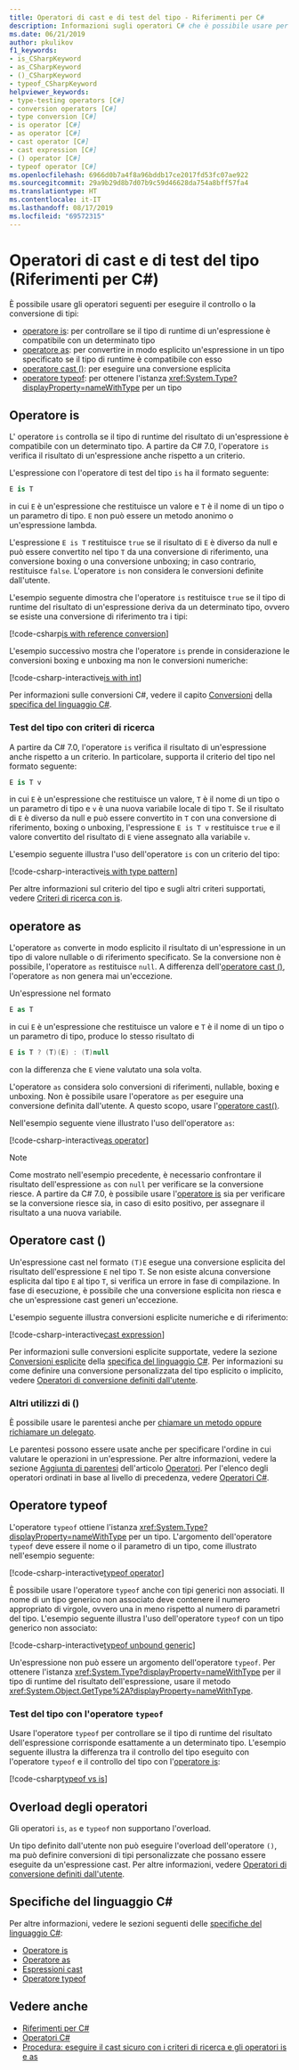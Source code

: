 ```yaml
---
title: Operatori di cast e di test del tipo - Riferimenti per C#
description: Informazioni sugli operatori C# che è possibile usare per controllare il tipo del risultato di un'espressione e, se necessario, convertirlo in un altro tipo.
ms.date: 06/21/2019
author: pkulikov
f1_keywords:
- is_CSharpKeyword
- as_CSharpKeyword
- ()_CSharpKeyword
- typeof_CSharpKeyword
helpviewer_keywords:
- type-testing operators [C#]
- conversion operators [C#]
- type conversion [C#]
- is operator [C#]
- as operator [C#]
- cast operator [C#]
- cast expression [C#]
- () operator [C#]
- typeof operator [C#]
ms.openlocfilehash: 6966d0b7a4f8a96bddb17ce2017fd53fc07ae922
ms.sourcegitcommit: 29a9b29d8b7d07b9c59d46628da754a8bff57fa4
ms.translationtype: HT
ms.contentlocale: it-IT
ms.lasthandoff: 08/17/2019
ms.locfileid: "69572315"
---
```

# <a name="type-testing-and-cast-operators-c-reference"></a>Operatori di cast e di test del tipo (Riferimenti per C#)

È possibile usare gli operatori seguenti per eseguire il controllo o la conversione di tipi:

- [operatore is](#is-operator): per controllare se il tipo di runtime di un'espressione è compatibile con un determinato tipo
- [operatore as](#as-operator): per convertire in modo esplicito un'espressione in un tipo specificato se il tipo di runtime è compatibile con esso
- [operatore cast ()](#cast-operator-): per eseguire una conversione esplicita
- [operatore typeof](#typeof-operator): per ottenere l'istanza <xref:System.Type?displayProperty=nameWithType> per un tipo

## <a name="is-operator"></a>Operatore is

L' operatore `is` controlla se il tipo di runtime del risultato di un'espressione è compatibile con un determinato tipo. A partire da C# 7.0, l'operatore `is` verifica il risultato di un'espressione anche rispetto a un criterio.

L'espressione con l'operatore di test del tipo `is` ha il formato seguente:

```csharp
E is T
```

in cui `E` è un'espressione che restituisce un valore e `T` è il nome di un tipo o un parametro di tipo. `E` non può essere un metodo anonimo o un'espressione lambda.

L'espressione `E is T` restituisce `true` se il risultato di `E` è diverso da null e può essere convertito nel tipo `T` da una conversione di riferimento, una conversione boxing o una conversione unboxing; in caso contrario, restituisce `false`. L'operatore `is` non considera le conversioni definite dall'utente.

L'esempio seguente dimostra che l'operatore `is` restituisce `true` se il tipo di runtime del risultato di un'espressione deriva da un determinato tipo, ovvero se esiste una conversione di riferimento tra i tipi:

[!code-csharp[is with reference conversion](~/samples/csharp/language-reference/operators/TypeTestingAndConversionOperators.cs#IsWithReferenceConversion)]

L'esempio successivo mostra che l'operatore `is` prende in considerazione le conversioni boxing e unboxing ma non le conversioni numeriche:

[!code-csharp-interactive[is with int](~/samples/csharp/language-reference/operators/TypeTestingAndConversionOperators.cs#IsWithInt)]

Per informazioni sulle conversioni C#, vedere il capito [Conversioni](~/_csharplang/spec/conversions.md) della [specifica del linguaggio C#](~/_csharplang/spec/introduction.md).

### <a name="type-testing-with-pattern-matching"></a>Test del tipo con criteri di ricerca

A partire da C# 7.0, l'operatore `is` verifica il risultato di un'espressione anche rispetto a un criterio. In particolare, supporta il criterio del tipo nel formato seguente:

```csharp
E is T v
```

in cui `E` è un'espressione che restituisce un valore, `T` è il nome di un tipo o un parametro di tipo e `v` è una nuova variabile locale di tipo `T`. Se il risultato di `E` è diverso da null e può essere convertito in `T` con una conversione di riferimento, boxing o unboxing, l'espressione `E is T v` restituisce `true` e il valore convertito del risultato di `E` viene assegnato alla variabile `v`.

L'esempio seguente illustra l'uso dell'operatore `is` con un criterio del tipo:

[!code-csharp-interactive[is with type pattern](~/samples/csharp/language-reference/operators/TypeTestingAndConversionOperators.cs#IsTypePattern)]

Per altre informazioni sul criterio del tipo e sugli altri criteri supportati, vedere [Criteri di ricerca con is](../keywords/is.md#pattern-matching-with-is).

## <a name="as-operator"></a>operatore as

L'operatore `as` converte in modo esplicito il risultato di un'espressione in un tipo di valore nullable o di riferimento specificato. Se la conversione non è possibile, l'operatore `as` restituisce `null`. A differenza dell'[operatore cast ()](#cast-operator-), l'operatore `as` non genera mai un'eccezione.

Un'espressione nel formato

```csharp
E as T
```

in cui `E` è un'espressione che restituisce un valore e `T` è il nome di un tipo o un parametro di tipo, produce lo stesso risultato di

```csharp
E is T ? (T)(E) : (T)null
```

con la differenza che `E` viene valutato una sola volta.

L'operatore `as` considera solo conversioni di riferimenti, nullable, boxing e unboxing. Non è possibile usare l'operatore `as` per eseguire una conversione definita dall'utente. A questo scopo, usare l'[operatore cast()](#cast-operator-).

Nell'esempio seguente viene illustrato l'uso dell'operatore `as`:

[!code-csharp-interactive[as operator](~/samples/csharp/language-reference/operators/TypeTestingAndConversionOperators.cs#AsOperator)]

> [!NOTE]
> Come mostrato nell'esempio precedente, è necessario confrontare il risultato dell'espressione `as` con `null` per verificare se la conversione riesce. A partire da C# 7.0, è possibile usare l'[operatore is](#type-testing-with-pattern-matching) sia per verificare se la conversione riesce sia, in caso di esito positivo, per assegnare il risultato a una nuova variabile.

## <a name="cast-operator-"></a>Operatore cast ()

Un'espressione cast nel formato `(T)E` esegue una conversione esplicita del risultato dell'espressione `E` nel tipo `T`. Se non esiste alcuna conversione esplicita dal tipo `E` al tipo `T`, si verifica un errore in fase di compilazione. In fase di esecuzione, è possibile che una conversione esplicita non riesca e che un'espressione cast generi un'eccezione.

L'esempio seguente illustra conversioni esplicite numeriche e di riferimento:

[!code-csharp-interactive[cast expression](~/samples/csharp/language-reference/operators/TypeTestingAndConversionOperators.cs#Cast)]

Per informazioni sulle conversioni esplicite supportate, vedere la sezione [Conversioni esplicite](~/_csharplang/spec/conversions.md#explicit-conversions) della [specifica del linguaggio C#](~/_csharplang/spec/introduction.md). Per informazioni su come definire una conversione personalizzata del tipo esplicito o implicito, vedere [Operatori di conversione definiti dall'utente](user-defined-conversion-operators.md).

### <a name="other-usages-of-"></a>Altri utilizzi di ()

È possibile usare le parentesi anche per [chiamare un metodo oppure richiamare un delegato](member-access-operators.md#invocation-operator-).

Le parentesi possono essere usate anche per specificare l'ordine in cui valutare le operazioni in un'espressione. Per altre informazioni, vedere la sezione [Aggiunta di parentesi](../../programming-guide/statements-expressions-operators/operators.md#adding-parentheses) dell'articolo [Operatori](../../programming-guide/statements-expressions-operators/operators.md). Per l'elenco degli operatori ordinati in base al livello di precedenza, vedere [ Operatori C#](index.md).

## <a name="typeof-operator"></a>Operatore typeof

L'operatore `typeof` ottiene l'istanza <xref:System.Type?displayProperty=nameWithType> per un tipo. L'argomento dell'operatore `typeof` deve essere il nome o il parametro di un tipo, come illustrato nell'esempio seguente:

[!code-csharp-interactive[typeof operator](~/samples/csharp/language-reference/operators/TypeTestingAndConversionOperators.cs#TypeOf)]

È possibile usare l'operatore `typeof` anche con tipi generici non associati. Il nome di un tipo generico non associato deve contenere il numero appropriato di virgole, ovvero una in meno rispetto al numero di parametri del tipo. L'esempio seguente illustra l'uso dell'operatore `typeof` con un tipo generico non associato:

[!code-csharp-interactive[typeof unbound generic](~/samples/csharp/language-reference/operators/TypeTestingAndConversionOperators.cs#TypeOfUnboundGeneric)]

Un'espressione non può essere un argomento dell'operatore `typeof`. Per ottenere l'istanza <xref:System.Type?displayProperty=nameWithType> per il tipo di runtime del risultato dell'espressione, usare il metodo <xref:System.Object.GetType%2A?displayProperty=nameWithType>.

### <a name="type-testing-with-the-typeof-operator"></a>Test del tipo con l'operatore `typeof`

Usare l'operatore `typeof` per controllare se il tipo di runtime del risultato dell'espressione corrisponde esattamente a un determinato tipo. L'esempio seguente illustra la differenza tra il controllo del tipo eseguito con l'operatore `typeof` e il controllo del tipo con l'[operatore is](#is-operator):

[!code-csharp[typeof vs is](~/samples/csharp/language-reference/operators/TypeTestingAndConversionOperators.cs#TypeCheckWithTypeOf)]

## <a name="operator-overloadability"></a>Overload degli operatori

Gli operatori `is`, `as` e `typeof` non supportano l'overload.

Un tipo definito dall'utente non può eseguire l'overload dell'operatore `()`, ma può definire conversioni di tipi personalizzate che possano essere eseguite da un'espressione cast. Per altre informazioni, vedere [Operatori di conversione definiti dall'utente](user-defined-conversion-operators.md).

## <a name="c-language-specification"></a>Specifiche del linguaggio C#

Per altre informazioni, vedere le sezioni seguenti delle [specifiche del linguaggio C#](~/_csharplang/spec/introduction.md):

- [Operatore is](~/_csharplang/spec/expressions.md#the-is-operator)
- [Operatore as](~/_csharplang/spec/expressions.md#the-as-operator)
- [Espressioni cast](~/_csharplang/spec/expressions.md#cast-expressions)
- [Operatore typeof](~/_csharplang/spec/expressions.md#the-typeof-operator)

## <a name="see-also"></a>Vedere anche

- [Riferimenti per C#](../index.md)
- [Operatori C#](index.md)
- [Procedura: eseguire il cast sicuro con i criteri di ricerca e gli operatori is e as](../../how-to/safely-cast-using-pattern-matching-is-and-as-operators.md)
